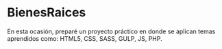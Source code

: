 # BienesRaices
En esta ocasión, preparé un proyecto práctico en donde se aplican temas aprendidos como: HTML5, CSS, SASS, GULP, JS, PHP. 
